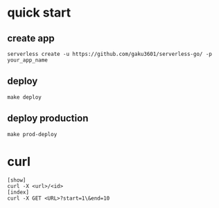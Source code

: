 # quick start
## create app

    serverless create -u https://github.com/gaku3601/serverless-go/ -p your_app_name

## deploy

    make deploy

## deploy production

    make prod-deploy

# curl

    [show]
    curl -X <url>/<id>
    [index]
    curl -X GET <URL>?start=1\&end=10
